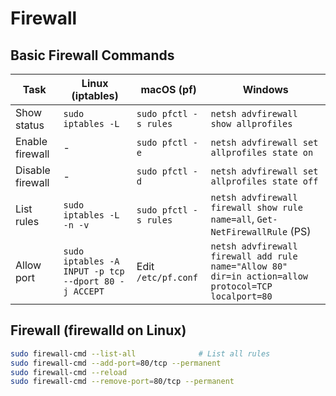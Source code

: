 # Firewall

## Basic Firewall Commands

| Task | Linux (iptables) | macOS (pf) | Windows |
|------|------------------|------------|---------|
| Show status | `sudo iptables -L` | `sudo pfctl -s rules` | `netsh advfirewall show allprofiles` |
| Enable firewall | - | `sudo pfctl -e` | `netsh advfirewall set allprofiles state on` |
| Disable firewall | - | `sudo pfctl -d` | `netsh advfirewall set allprofiles state off` |
| List rules | `sudo iptables -L -n -v` | `sudo pfctl -s rules` | `netsh advfirewall firewall show rule name=all`, `Get-NetFirewallRule` (PS) |
| Allow port | `sudo iptables -A INPUT -p tcp --dport 80 -j ACCEPT` | Edit `/etc/pf.conf` | `netsh advfirewall firewall add rule name="Allow 80" dir=in action=allow protocol=TCP localport=80` |

## Firewall (firewalld on Linux)

```bash
sudo firewall-cmd --list-all              # List all rules
sudo firewall-cmd --add-port=80/tcp --permanent
sudo firewall-cmd --reload
sudo firewall-cmd --remove-port=80/tcp --permanent
```
